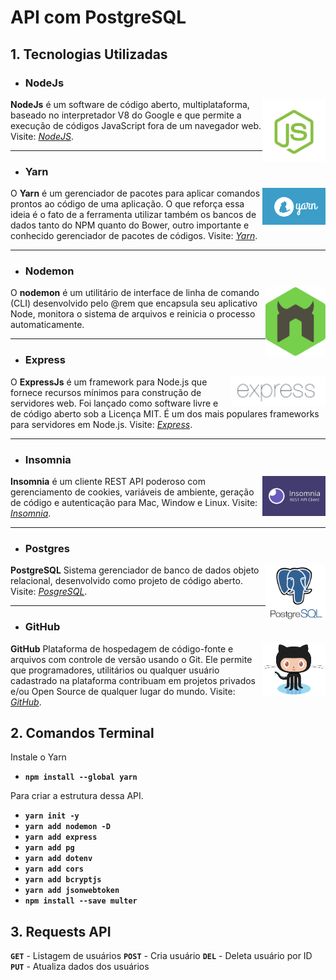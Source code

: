 # API com PostgreSQL

## 1. Tecnologias Utilizadas
- ### NodeJs
<img alt="Logo" align="right" width="20%" src="/src/img/node.png"  >

**NodeJs** é um software de código aberto, multiplataforma, baseado no interpretador V8 do Google e que permite a execução de códigos JavaScript fora de um navegador web.
Visite: *[NodeJS](https://https://nodejs.org/en/)*.

---
- ### Yarn
<img alt="Logo" align="right" width="20%"  src="/src/img/yarn.png" width="150"> 

O **Yarn** é um gerenciador de pacotes para aplicar comandos prontos ao código de uma aplicação. 
O que reforça essa ideia é o fato de a ferramenta utilizar também os bancos de dados tanto do NPM quanto do Bower, outro importante e conhecido gerenciador de pacotes de códigos. Visite: *[Yarn](https://yarnpkg.com/)*.

---
- ### Nodemon
<img alt="Logo" align="right" width="19%" src="/src/img/nodemon.png" width="150">

O **nodemon** é um utilitário de interface de linha de comando (CLI) desenvolvido pelo @rem que encapsula seu aplicativo Node, monitora o sistema de arquivos e reinicia o processo automaticamente.

---

- ### Express
<img alt="Logo" align="right" width="30%"  src="/src/img/express.png" width="150"> 

O **ExpressJs** é um framework para Node.js que fornece recursos mínimos para construção de servidores web. Foi lançado como software livre e de código aberto sob a Licença MIT. É um dos mais populares frameworks para servidores em Node.js.
Visite: *[Express](https://expressjs.com/pt-br/)*.

---

- ### Insomnia
<img alt="Logo" align="right" width="20%" src="/src/img/insomnia.jpg" width="150"> 

**Insomnia** é um cliente REST API poderoso com gerenciamento de cookies, variáveis ​​de ambiente, geração de código e autenticação para Mac, Window e Linux.
Visite: *[Insomnia](https://insomnia.rest/download)*.

---
- ### Postgres
<img alt="Logo" align="right" width="19%" src="/src/img/postgresql.png" width="150">

**PostgreSQL** Sistema gerenciador de banco de dados objeto relacional, desenvolvido como projeto de código aberto.
Visite: *[PosgreSQL](https://www.postgresql.org/)*.

---
- ### GitHub
<img alt="Logo" align="right" width="20%" src="/src/img/git.png" width="150"> 

**GitHub** Plataforma de hospedagem de código-fonte e arquivos com controle de versão usando o Git. Ele permite que programadores, utilitários ou qualquer usuário cadastrado na plataforma contribuam em projetos privados e/ou Open Source de qualquer lugar do mundo.
Visite: *[GitHub](https://github.com/)*.

## 2. Comandos Terminal
Instale o Yarn
- **`npm install --global yarn`**

Para criar a estrutura dessa API. 
- **`yarn init -y`**
- **`yarn add nodemon -D`**
- **`yarn add express`**
- **`yarn add pg`**
- **`yarn add dotenv`**
- **`yarn add cors`**
- **`yarn add bcryptjs`**
- **`yarn add jsonwebtoken`**
- **`npm install --save multer`**

## 3. Requests API
**`GET`** - Listagem de usuários
**`POST`** - Cria usuário
**`DEL`** - Deleta usuário por ID
**`PUT`** - Atualiza dados dos usuários